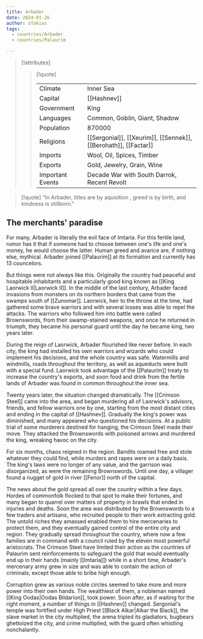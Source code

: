 ```yaml
---
title: Arbader
date: 2024-01-26
author: sfakias
tags:
  - countries/Arbader
  - countries/Palaurim

---
```

> [!attributes]
> 
> > [!quote]
> >
> > | | |
> > | --- | --- |
> > | Climate | Inner Sea |
> > | Capital | [[Hashnev]] |
> > | Government | King |
> > | Languages | Common, Goblin, Giant, Shadow |
> > | Population | 870000 |
> > | Religions | [[Sergonial]], [[Xeurim]], [[Sennek]], [[Berohath]], [[Factar]] |
> > | Imports | Wool, Oil, Spices, Timber |
> > | Exports | Gold, Jewelry,  Grain, Wine |
> > | Important Events | Decade War with South Darrok, Recent Revolt |

> [!quote] 
> "In Arbader, titles are by aquisition , greed is by birth, and kindness is stillborn."

## The merchants' paradise

For many, Arbader is literally the evil face of Imtaria. For this fertile land, rumor has it that if someone had to choose between one's life and one's money, he would choose the latter. Human greed and avarice are, if nothing else, mythical. Arbader joined [[Palaurim]] at its formation and currently has 13 councelors.

But things were not always like this. Originally the country had peaceful and hospitable inhabitants and a particularly good king known as [[King Laorwick II|Laorwick II]]. In the middle of the last century, Arbader faced invasions from monsters on its northern borders that came from the swamps south of [[Zunomar]]. Laorwick, heir to the throne at the time, had gathered some brave warriors and with several losses was able to repel the attacks. The warriors who followed him into battle were called Brownswords, from their swamp-stained weapons, and once he returned in triumph, they became his personal guard until the day he became king, two years later.

During the reign of Laorwick, Arbader flourished like never before. In each city, the king had installed his own warriors and wizards who could implement his decisions, and the whole country was safe. Watermills and windmills, roads throughout the territory, as well as aqueducts were built with a special fund. Laorwick took advantage of the [[Palaurim]] treaty to increase the country's exports, and soon food and drink from the fertile lands of Arbader was found in common throughout the inner sea.

Twenty years later, the situation changed dramatically. The [[Crimson Steel]] came into the area, and began murdering all of Laorwick's advisors, friends, and fellow warriors one by one, starting from the most distant cities and ending in the capital of [[Hashnev]]. Gradually the king's power was diminished, and many appeared who questioned his decisions. At a public trial of some murderers destined for hanging, the Crimson Steel made their move. They attacked the Brownswords with poisoned arrows and murdered the king, wreaking havoc on the city.

For six months, chaos reigned in the region. Bandits roamed free and stole whatever they could find, while murders and rapes were on a daily basis. The king's laws were no longer of any value, and the garrison was disorganized, as were the remaining Brownswords. Until one day, a villager found a nugget of gold in river [[Fenor]] north of the capital.

The news about the gold spread all over the country within a few days. Hordes of commonfolk flocked to that spot to make their fortunes, and many began to quarrel over matters of property in brawls that ended in injuries and deaths. Soon the area was distributed by the Brownswords to a few traders and artisans, who recruited people to their work extracting gold. The untold riches they amassed enabled them to hire mercenaries to protect them, and they eventually gained control of the entire city and region. They gradually spread throughout the country, where now a few families are in command with a council ruled by the eleven most powerful aristocrats. The Crimson Steel have limited their action as the countries of Palaurim sent reinforcements to safeguard the gold that would eventually end up in their hands (mainly [[Imtaria]]) while in a short time, Arbader's mercenary army grew in size and was able to contain the action of criminals; except those able to bribe high enough.

Corruption grew as various noble circles seemed to take more and more power into their own hands. The wealthiest of them, a nobleman named [[King Oodas|Oodas Bildarion]], took power. Soon after, as if waiting for the right moment, a number of things in [[Hashnev]] changed. Sergonial's temple was fortified under High Priest [[Black Alkar|Alkar the Black]], the slave market in the city multiplied, the arena tripled its gladiators, bugbears ghettoized the city, and crime multiplied, with the guard often whistling nonchalantly.